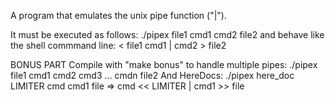 A program that emulates the unix pipe function ("|").

It must be executed as follows:
  ./pipex file1 cmd1 cmd2 file2
and behave like the shell commmand line:
   < file1 cmd1 | cmd2 > file2

BONUS PART
Compile with "make bonus" to handle multiple pipes:
   ./pipex file1 cmd1 cmd2 cmd3 ... cmdn file2
And HereDocs:
  ./pipex here_doc LIMITER cmd cmd1 file  =>  cmd << LIMITER | cmd1 >> file
